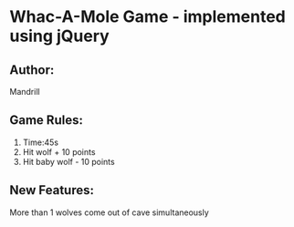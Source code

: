 # Whac-A-Mole Game - implemented using jQuery
## Author:
Mandrill

## Game Rules:
1. Time:45s
2. Hit wolf + 10 points
3. Hit baby wolf - 10 points

## New Features:
More than 1 wolves come out of cave simultaneously